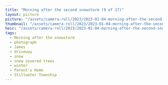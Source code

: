 ```yaml
---
title: "Morning after the second snowstorm (9 of 17)"
layout: picture
picture: "/assets/camera-roll/2023/2023-01-04-morning-after-the-second-snowstorm-09/20230104_172012796_iOS.jpg"
thumbnail: "/assets/camera-roll/2023/2023-01-04-morning-after-the-second-snowstorm-09/20230104_172012796_iOS-thumbnail.jpg"
heic: "/assets/camera-roll/2023/2023-01-04-morning-after-the-second-snowstorm-09/20230104_172012796_iOS.heic"
tags:
  - Morning after the snowstorm
  - photograph
  - James
  - driveway
  - snow
  - snow covered trees
  - winter
  - Parent's Home
  - Stillwater Township
---
```

